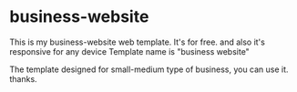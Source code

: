 # business-website
This is my business-website web template. It's for free.
and also it's responsive for any device
Template name is "business website"

The template designed for small-medium type of business, you can use it.
thanks.
